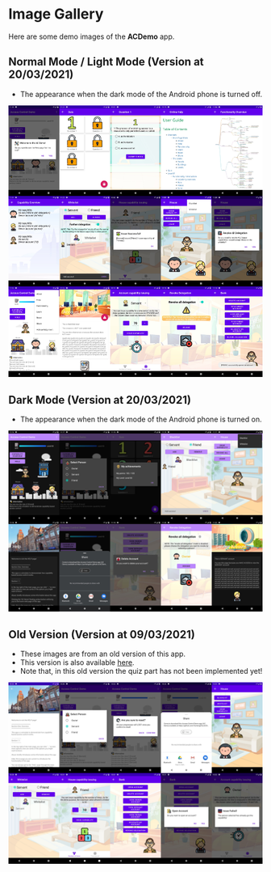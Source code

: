 # Image Gallery
Here are some demo images of the __ACDemo__ app.

## Normal Mode / Light Mode (Version at 20/03/2021)
- The appearance when the dark mode of the Android phone is turned off.

<div align=center><img src="images/demo_light.png"/></div>

## Dark Mode (Version at 20/03/2021)
- The appearance when the dark mode of the Android phone is turned on.

<div align=center><img src="images/demo_dark.png"/></div>

## Old Version (Version at 09/03/2021)
- These images are from an old version of this app.
- This version is also available [here](https://github.com/YechengChu/ACDemo/raw/master/ACDemo_old.apk).
- Note that, in this old version the quiz part has not been implemented yet!

<div align=center><img src="images/demo_img_old.png"/></div>
